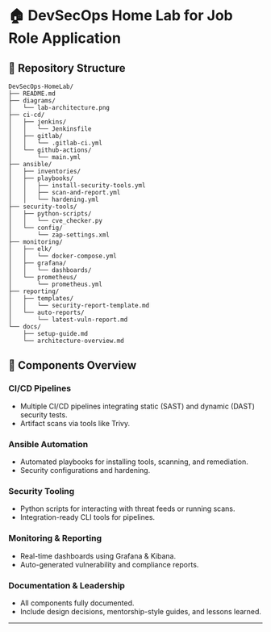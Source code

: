 # 🏠 DevSecOps Home Lab for Job Role Application

## 📁 Repository Structure

```plaintext
DevSecOps-HomeLab/
├── README.md
├── diagrams/
│   └── lab-architecture.png
├── ci-cd/
│   ├── jenkins/
│   │   └── Jenkinsfile
│   ├── gitlab/
│   │   └── .gitlab-ci.yml
│   └── github-actions/
│       └── main.yml
├── ansible/
│   ├── inventories/
│   ├── playbooks/
│   │   ├── install-security-tools.yml
│   │   ├── scan-and-report.yml
│   │   └── hardening.yml
├── security-tools/
│   ├── python-scripts/
│   │   └── cve_checker.py
│   └── config/
│       └── zap-settings.xml
├── monitoring/
│   ├── elk/
│   │   └── docker-compose.yml
│   ├── grafana/
│   │   └── dashboards/
│   └── prometheus/
│       └── prometheus.yml
├── reporting/
│   ├── templates/
│   │   └── security-report-template.md
│   └── auto-reports/
│       └── latest-vuln-report.md
└── docs/
    ├── setup-guide.md
    └── architecture-overview.md
```

## 🧩 Components Overview

### CI/CD Pipelines
- Multiple CI/CD pipelines integrating static (SAST) and dynamic (DAST) security tests.
- Artifact scans via tools like Trivy.

### Ansible Automation
- Automated playbooks for installing tools, scanning, and remediation.
- Security configurations and hardening.

### Security Tooling
- Python scripts for interacting with threat feeds or running scans.
- Integration-ready CLI tools for pipelines.

### Monitoring & Reporting
- Real-time dashboards using Grafana & Kibana.
- Auto-generated vulnerability and compliance reports.

### Documentation & Leadership
- All components fully documented.
- Include design decisions, mentorship-style guides, and lessons learned.

---


